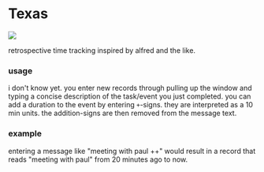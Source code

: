Texas
=====

![](https://s3-eu-west-1.amazonaws.com/51e3d489f1e/ec6b0c87-6c39-4a9f-b675-500061641198.png)

retrospective time tracking inspired by alfred and the like.

### usage

i don't know yet. you enter new records through pulling up the window and typing a concise description of the task/event you just completed. you can add a duration to the event by entering ```+```-signs. they are interpreted as a 10 min units. the addition-signs are then removed from the message text.

### example

entering a message like "meeting with paul ++" would result in a record that reads "meeting with paul" from 20 minutes ago to now.
